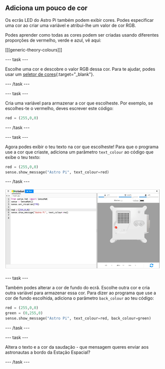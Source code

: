 ## Adiciona um pouco de cor

Os ecrãs LED do Astro Pi também podem exibir cores. Podes especificar uma cor ao criar uma variável e atribui-lhe um valor de cor RGB.

Podes aprender como todas as cores podem ser criadas usando diferentes proporções de vermelho, verde e azul, vê aqui:

[[[generic-theory-colours]]]

--- task ---

Escolhe uma cor e descobre o valor RGB dessa cor. Para te ajudar, podes usar um [seletor de cores](https://www.w3schools.com/colors/colors_rgb.asp){:target="_blank"}.

--- /task ---

--- task ---

Cria uma variável para armazenar a cor que escolheste. Por exemplo, se escolhes-te o vermelho, deves escrever este código:

```python
red = (255,0,0)
```

--- /task ---

--- task ---

Agora podes exibir o teu texto na cor que escolheste! Para que o programa use a cor que criaste, adiciona um parâmetro `text_colour` ao código que exibe o teu texto:

```python
red = (255,0,0)
sense.show_message("Astro Pi", text_colour=red)
```

--- /task ---

![The Trinket Sense HAT emulator running a sample program which scrolls the text \"Astro Pi\" across the LED matrix using red letters](images/M0_2.gif)

--- task ---

Também podes alterar a cor de fundo do ecrã. Escolhe outra cor e cria outra variável para armazenar essa cor. Para dizer ao programa que use a cor de fundo escolhida, adiciona o parâmetro `back_colour` ao teu código:

```python
red = (255,0,0)
green = (0,255,0)
sense.show_message("Astro Pi", text_colour=red, back_colour=green)
```

--- /task ---

--- task ---

Altera o texto e a cor da saudação - que mensagem queres enviar aos astronautas a bordo da Estação Espacial?

--- /task ---
